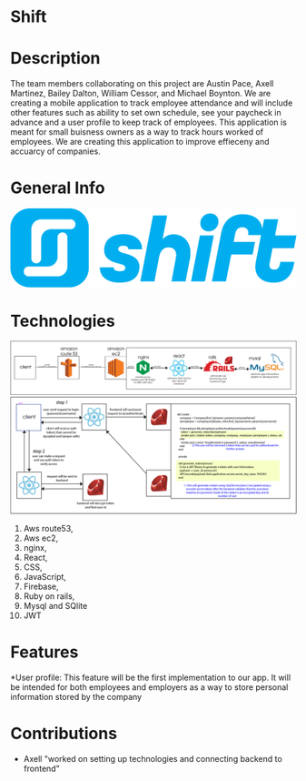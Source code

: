 # Shift #

# Description #
The team members collaborating on this project are Austin Pace,
Axell Martinez, Bailey Dalton, William Cessor, and Michael Boynton.
We are creating a mobile application to track employee attendance and will
include other features such as ability to set own schedule, see your 
paycheck in advance and a user profile to keep track of employees.
This application is meant for small buisness owners as a way 
to track hours worked of employees. We are creating this application
to improve effieceny and accuarcy of companies.

# General Info #

![Scheme](shiftlogo.png)

# Technologies #
![Scheme](awsExplained.png)
![Scheme](jwtexplained.png)
1. Aws route53,
2.  Aws ec2,
3.  nginx,
4.  React,
5.  CSS,
6.  JavaScript,
7.   Firebase,
8.  Ruby on rails,
9.  Mysql and SQlite
10.  JWT

# Features #
*User profile: This feature will be the first implementation to our app. 
It will be intended for both employees and employers as a way to store
personal information stored by the company

# Contributions #
* Axell "worked on setting up technologies and connecting backend to frontend"